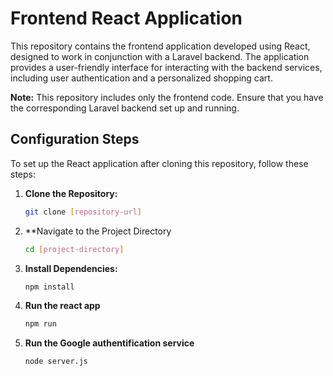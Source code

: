 # Frontend React Application

This repository contains the frontend application developed using React, designed to work in conjunction with a Laravel backend. The application provides a user-friendly interface for interacting with the backend services, including user authentication and a personalized shopping cart.

**Note:** This repository includes only the frontend code. Ensure that you have the corresponding Laravel backend set up and running.

## Configuration Steps

To set up the React application after cloning this repository, follow these steps:

1. **Clone the Repository:**

   ```bash
   git clone [repository-url]
   
2. **Navigate to the Project Directory
   ```bash
   cd [project-directory]

3. **Install Dependencies:**
   ```bash
   npm install

4. **Run the react app**
   ```bash
   npm run
5. **Run the Google authentification service**
   ```bash
   node server.js
